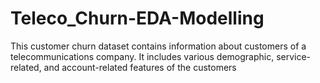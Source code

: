 # Teleco_Churn-EDA-Modelling
This customer churn dataset contains information about customers of a telecommunications company. It includes various demographic, service-related, and account-related features of the customers
